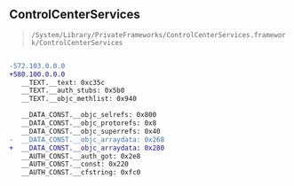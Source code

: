 ## ControlCenterServices

> `/System/Library/PrivateFrameworks/ControlCenterServices.framework/ControlCenterServices`

```diff

-572.103.0.0.0
+580.100.0.0.0
   __TEXT.__text: 0xc35c
   __TEXT.__auth_stubs: 0x5b0
   __TEXT.__objc_methlist: 0x940

   __DATA_CONST.__objc_selrefs: 0x800
   __DATA_CONST.__objc_protorefs: 0x8
   __DATA_CONST.__objc_superrefs: 0x40
-  __DATA_CONST.__objc_arraydata: 0x268
+  __DATA_CONST.__objc_arraydata: 0x280
   __AUTH_CONST.__auth_got: 0x2e8
   __AUTH_CONST.__const: 0x220
   __AUTH_CONST.__cfstring: 0xfc0

```
